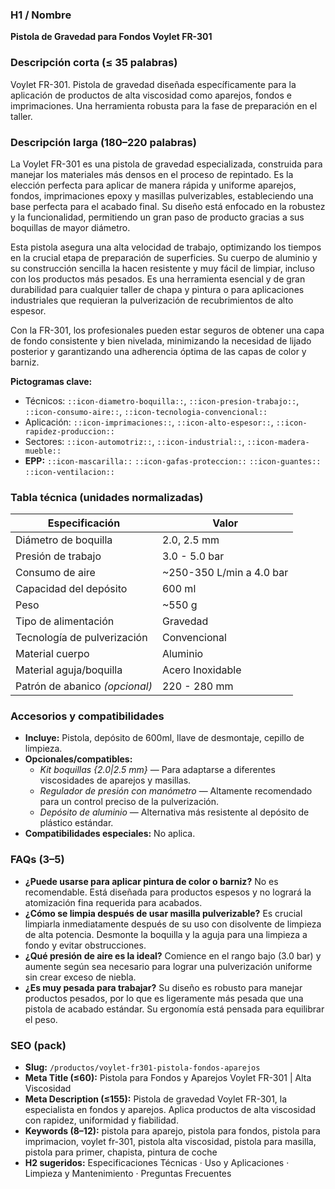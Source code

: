### H1 / Nombre
**Pistola de Gravedad para Fondos Voylet FR-301**

### Descripción corta (≤ 35 palabras)
Voylet FR-301. Pistola de gravedad diseñada específicamente para la aplicación de productos de alta viscosidad como aparejos, fondos e imprimaciones. Una herramienta robusta para la fase de preparación en el taller.

### Descripción larga (180–220 palabras)
La Voylet FR-301 es una pistola de gravedad especializada, construida para manejar los materiales más densos en el proceso de repintado. Es la elección perfecta para aplicar de manera rápida y uniforme aparejos, fondos, imprimaciones epoxy y masillas pulverizables, estableciendo una base perfecta para el acabado final. Su diseño está enfocado en la robustez y la funcionalidad, permitiendo un gran paso de producto gracias a sus boquillas de mayor diámetro.

Esta pistola asegura una alta velocidad de trabajo, optimizando los tiempos en la crucial etapa de preparación de superficies. Su cuerpo de aluminio y su construcción sencilla la hacen resistente y muy fácil de limpiar, incluso con los productos más pesados. Es una herramienta esencial y de gran durabilidad para cualquier taller de chapa y pintura o para aplicaciones industriales que requieran la pulverización de recubrimientos de alto espesor.

Con la FR-301, los profesionales pueden estar seguros de obtener una capa de fondo consistente y bien nivelada, minimizando la necesidad de lijado posterior y garantizando una adherencia óptima de las capas de color y barniz.

**Pictogramas clave:**
- Técnicos: `::icon-diametro-boquilla::`, `::icon-presion-trabajo::`, `::icon-consumo-aire::`, `::icon-tecnologia-convencional::`
- Aplicación: `::icon-imprimaciones::`, `::icon-alto-espesor::`, `::icon-rapidez-produccion::`
- Sectores: `::icon-automotriz::`, `::icon-industrial::`, `::icon-madera-mueble::`
- **EPP:** `::icon-mascarilla::` `::icon-gafas-proteccion::` `::icon-guantes::` `::icon-ventilacion::`

### Tabla técnica (unidades normalizadas)
| **Especificación** | **Valor** |
|---|---|
| Diámetro de boquilla | 2.0, 2.5 mm |
| Presión de trabajo | 3.0 - 5.0 bar |
| Consumo de aire | ~250-350 L/min a 4.0 bar |
| Capacidad del depósito | 600 ml |
| Peso | ~550 g |
| Tipo de alimentación | Gravedad |
| Tecnología de pulverización | Convencional |
| Material cuerpo | Aluminio |
| Material aguja/boquilla | Acero Inoxidable |
| Patrón de abanico *(opcional)* | 220 - 280 mm |

### Accesorios y compatibilidades
- **Incluye:** Pistola, depósito de 600ml, llave de desmontaje, cepillo de limpieza.
- **Opcionales/compatibles:**
  - *Kit boquillas {2.0|2.5 mm}* — Para adaptarse a diferentes viscosidades de aparejos y masillas.
  - *Regulador de presión con manómetro* — Altamente recomendado para un control preciso de la pulverización.
  - *Depósito de aluminio* — Alternativa más resistente al depósito de plástico estándar.
- **Compatibilidades especiales:** No aplica.

### FAQs (3–5)
- **¿Puede usarse para aplicar pintura de color o barniz?** No es recomendable. Está diseñada para productos espesos y no logrará la atomización fina requerida para acabados.
- **¿Cómo se limpia después de usar masilla pulverizable?** Es crucial limpiarla inmediatamente después de su uso con disolvente de limpieza de alta potencia. Desmonte la boquilla y la aguja para una limpieza a fondo y evitar obstrucciones.
- **¿Qué presión de aire es la ideal?** Comience en el rango bajo (3.0 bar) y aumente según sea necesario para lograr una pulverización uniforme sin crear exceso de niebla.
- **¿Es muy pesada para trabajar?** Su diseño es robusto para manejar productos pesados, por lo que es ligeramente más pesada que una pistola de acabado estándar. Su ergonomía está pensada para equilibrar el peso.

### SEO (pack)
- **Slug:** `/productos/voylet-fr301-pistola-fondos-aparejos`
- **Meta Title (≤60):** Pistola para Fondos y Aparejos Voylet FR-301 | Alta Viscosidad
- **Meta Description (≤155):** Pistola de gravedad Voylet FR-301, la especialista en fondos y aparejos. Aplica productos de alta viscosidad con rapidez, uniformidad y fiabilidad.
- **Keywords (8–12):** pistola para aparejo, pistola para fondos, pistola para imprimacion, voylet fr-301, pistola alta viscosidad, pistola para masilla, pistola para primer, chapista, pintura de coche
- **H2 sugeridos:** Especificaciones Técnicas · Uso y Aplicaciones · Limpieza y Mantenimiento · Preguntas Frecuentes